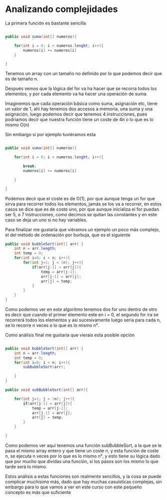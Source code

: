 # Analizando complejidades

La primera función es bastante sencilla

```java

public void suma(int[] numeros){

    for(int i = 0; i < numeros.lenght; i++){
        numeros[i] += numeros[i]
    }

}
```

Tenemos un array con un tamaño no definido por lo que podemos decir que es de tamaño n.

Después vemos que la lógica del for va ha hacer que se recorra todos los elementos, y por cada elemento va ha hacer una operación de suma.

Imaginemos que cada operación básica como suma, asignación etc, tiene un valor de 1, ahí hay tenemos dos accesos a memoria, una suma y una asignación, luego podemos decir que tenemos 4 instrucciones, pues podríamos decir que nuestra función tiene un coste de 4n o lo que es lo mismo O(n)

Sin embargo si por ejemplo tuviéramos esta

```java

public void suma(int[] numeros){

    for(int i = 0; i < numeros.lenght; i++){

        break;
        numeros[i] += numeros[i]

    }

}
```

Podemos decir que el coste es de O(1), por que aunque tenga un for que sirva para recorrer todos los elementos, jamás se los va a recorrer, en estos casos se dice que es de coste uno, por que aunque inicializa el for puedan ser 5, o 7 instrucciones, como decimos se quitan las constantes y en este caso se deja un uno si no hay variables.

Para finalizar me gustaría que viéramos un ejemplo un poco más complejo, el del método de ordenación por burbuja, que es el siguiente

```java
public void bubbleSort(int[] arr) {
    int n = arr.length;
    int temp = 0;
    for(int i=0; i < n; i++){
        for(int j=1; j < (n); j++){
            if(arr[j-1] > arr[j]){
                temp = arr[j-1];
                arr[j-1] = arr[j];
                arr[j] = temp;
            }
        }
    }
}
```

Como podemos ver en este algoritmo tenemos dos for uno dentro de otro es decir que cuando el primer elemento este en i = 0, el segundo for ira se recorrerá todos los elementos y así sucesivamente luego seria para cada n, se lo recorre n veces o lo que es lo mismo n².

Como análisis final me gustaría que vierais esta posible opción

```java

public void bubbleSort(int[] arr) {
    int n = arr.length;
    int temp = 0;
    for(int i=0; i < n; i++){
        subBubbleSort(arr);

    }
}

public void subBubbleSort(int[] arr){

    for(int j=1; j < (n); j++){
        if(arr[j-1] > arr[j]){
            temp = arr[j-1];
            arr[j-1] = arr[j];
            arr[j] = temp;
        }
    }

}
```

Como podemos ver aquí tenemos una función subBubbleSort, a la que se le pasa el mismo array entero y que tiene un coste n, y esta función de coste n, se ejecuta n veces por lo que es lo mismo n², y esto tiene su lógica dado que por mucho que dividas una función, si los pasos son los mismo lo que tarde será lo mismo.

Estos análisis a estas funciones son realmente sencillos, y la cosa se puede complicar muchísimo más, dado que hay muchas casuísticas complejas, sin embargo para lo que vamos a ver en este curso con este pequeño concepto es más que suficiente
